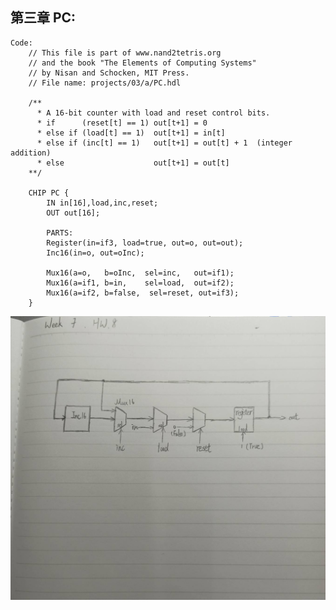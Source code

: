 ## 第三章 PC:

    Code:
        // This file is part of www.nand2tetris.org
        // and the book "The Elements of Computing Systems"
        // by Nisan and Schocken, MIT Press.
        // File name: projects/03/a/PC.hdl

        /**
          * A 16-bit counter with load and reset control bits.
          * if      (reset[t] == 1) out[t+1] = 0
          * else if (load[t] == 1)  out[t+1] = in[t]
          * else if (inc[t] == 1)   out[t+1] = out[t] + 1  (integer addition)
          * else                    out[t+1] = out[t]
        **/

        CHIP PC {
            IN in[16],load,inc,reset;
            OUT out[16];

            PARTS:
            Register(in=if3, load=true, out=o, out=out);
            Inc16(in=o, out=oInc);
    
            Mux16(a=o,   b=oInc,  sel=inc,   out=if1);
            Mux16(a=if1, b=in,    sel=load,  out=if2);
            Mux16(a=if2, b=false,  sel=reset, out=if3);
        }
![image](./1.jpg)